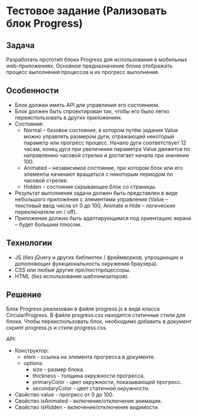 # Тестовое задание (Рализовать блок Progress)

## Задача

Разработать прототип блока Progress для использования в мобильных web-приложениях.
Основное предназначение блока отображать процесс выполнения процессов и их прогресс
выполнения.

## Особенности

- Блок должен иметь API для управления его состоянием.
- Блок должен быть спроектирован так, чтобы его было легко переиспользовать в
  других приложениях.
- Состояния:
  - Normal – базовое состояние, в котором путём задания Value можно управлять
    размером дуги, отражающей некоторый параметр или прогресс процесс. Начало
    дуги соответствует 12 часам, конец дуги при увеличении параметра Value движется по направлению часовой стрелки и достигает начала при значении 100.
  - Animated – независимое состояние, при котором блок или его элементы
    начинают вращаться с некоторым периодом по часовой стрелке.
  - Hidden – состояние скрывающее блок со страницы.
- Результат выполнения задачи должен быть представлен в виде небольшого
  приложения с элементами управления (Value – текстовый ввод числа от 0 до 100,
  Animate и Hide – логические переключатели on / off).
- Приложение должно быть адаптирующимся под ориентацию экрана – будет большим
  плюсом.

## Технологии

- JS (без jQuery и других библиотек / фреймворков, упрощающих и дополняющих
  функциональность окружения браузера).
- CSS или любые другие пре/постпроцессоры.
- HTML (без использования шаблонизаторов).

## Решение

Блок Progress реализован в файле progress.js в виде класса CircularProgress. В файле progress.css находятся статичные стили для блока. Чтобы переиспользовать блок, необходимо добавить в документ скрипт progress.js и стили progress.css.

API:

- Конструктор:
  - elem - ссылка на элемента прогресса в документе.
  - options:
    - size - размер блока.
    - thickness - толщина окружности прогресса.
    - primaryColor - цвет окружности, показывающей прогресс.
    - secondaryColor - цвет статичной окружности.
- Свойство value - прогресс от 0 до 100.
- Свойство isAnimated - включение/отключение анимации.
- Свойство isHidden - включение/отключение видимости.
